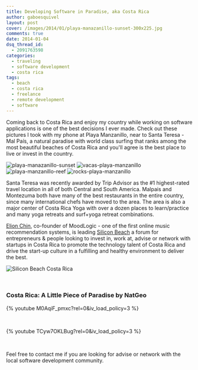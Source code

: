 ```yaml
---
title: Developing Software in Paradise, aka Costa Rica
author: gaboesquivel
layout: post
cover: /images/2014/01/playa-manazanillo-sunset-300x225.jpg
comments: true
date: 2014-01-04 
dsq_thread_id:
  - 2091763598
categories:
  - traveling
  - software development
  - costa rica
tags:
  - beach
  - costa rica
  - freelance
  - remote development
  - software
---
```

Coming back to Costa Rica and enjoy my country while working on software applications is one of the best decisions I ever made. Check out these pictures I took with my phone at Playa Manzanillo, near to Santa Teresa - Mal País, a natural paradise with world class surfing that ranks among the most beautiful beaches of Costa Rica and you'll agree is the best place to live or invest in the country.

<div class="center-align-wrapper">
<img alt="playa-manazanillo-sunset" src="/images/2014/01/playa-manazanillo-sunset-300x225.jpg" />
<img alt="vacas-playa-manzanillo" src="/images/2014/01/vacas-playa-manzanillo-300x225.jpg"/>
<img alt="playa-manzanillo-reef" src="/images/2014/01/playa-manzanillo-reef-300x225.jpg" />
<img alt="rocks-playa-manzanillo" src="/images/2014/01/rocks-playa-manzanillo-300x225.jpg"/>
</div>

Santa Teresa was recently awarded by Trip Advisor as the #1 highest-rated travel location in all of both Central and South America. Malpais and Montezuma both have many of the best restaurants in the entire country, since many international chefs have moved to the area. The area is also a major center of Costa Rica Yoga with over a dozen places to learn/practice and many yoga retreats and surf+yoga retreat combinations. 

[Elion Chin](https://angel.co/elion-chin), co-founder of MoodLogic - one of the first online music recommendation systems, is leading [Silicon Beach](http://bit.ly/SiliconBeachCR) a forum for entrepreneurs & people looking to invest in, work at, advise or network with startups in Costa Rica to promote the technology talent of Costa Rica and drive the start-up culture in a fulfilling and healthy environment to deliver the best.

<div class="center-align-wrapper">
	<img alt="Silicon Beach Costa Rica" src="/images/2014/01/silicon-beach-costa-rica.png"/>
</div>
<!--more-->

&nbsp;
<h3>Costa Rica: A Little Piece of Paradise by NatGeo</h3>
{% youtube M0AqiF_pmxc?rel=0&iv_load_policy=3 %}

&nbsp;

{% youtube TCyw7OKLBug?rel=0&iv_load_policy=3 %}

&nbsp;

Feel free to contact me if you are looking for advise or network with the local software development community.
